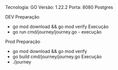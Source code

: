 Tecnologia: GO
Versão: 1.22.2
Porta: 8080
Postgres

DEV
  Preparação
  - go mod download && go mod verify
  Execução
  - go run cmd/journey/journey.go - execução

Prod 
 Preparação
  - go mod download && go mod verify
  - go build cmd/journey/journey.go
  Execução
  - ./journey